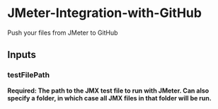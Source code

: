 # JMeter-Integration-with-GitHub
Push your files from JMeter to GitHub

## Inputs

### testFilePath

**Required: The path to the JMX test file to run with JMeter. Can also specify a folder, in which case all JMX files in that folder will be run.**
